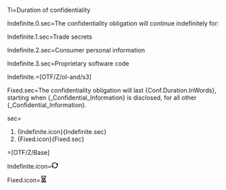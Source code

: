 Ti=Duration of confidentiality


Indefinite.0.sec=The confidentiality obligation will <span class="highlight">continue indefinitely</span> for:

Indefinite.1.sec=Trade secrets

Indefinite.2.sec=Consumer personal information

Indefinite.3.sec=Proprietary software code

Indefinite.=[OTF/Z/ol-and/s3]


Fixed.sec=The confidentiality obligation will last <span class="highlight">{Conf.Duration.InWords}</span>, starting when {_Confidential_Information} is disclosed, for all other {_Confidential_Information}.

sec=<ol class="secs"><li>{Indefinite.icon}{Indefinite.sec}<li>{Fixed.icon}{Fixed.sec}</ol>

=[OTF/Z/Base]

Indefinite.icon=<img src="Doc/OTF/WorldCC/WorldCC-NDA-Design/Z/icon/duration_indefinite.png" height="15" width="15" >  

Fixed.icon=<img src="Doc/OTF/WorldCC/WorldCC-NDA-Design/Z/icon/duration_fixed.png" height="15" width="15" >  

